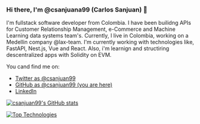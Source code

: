 ### Hi there, I'm @csanjuana99 (Carlos Sanjuan) 👋

I'm fullstack software developer from Colombia. I have been builidng APIs for Customer Relationship Management, e-Commerce and Machine Learning data systems team's.
Currently, I live in Colombia, working on a Medellin company @lax-team. I'm currently working with technologies like, FastAPI, Nest.js, Vue and React. Also, i'm learnign and structiring descentralized apps with Solidity on EVM.


You cand find me on:
* [Twitter as @csanjuan99](https://www.twitter.com/csanjuan99)
* [GitHub as @csanjuan99 (you are here)](https://www.github.com/csanjuan99)
* [LinkedIn](https://www.linkedin.com/in/carlos-sanjuan-311b6b191/)


[![csanjuan99's GitHub stats](https://github-readme-stats.vercel.app/api?username=csanjuan99)](https://github.com/anuraghazra/github-readme-stats)

[![Top Technologies](https://github-readme-stats.vercel.app/api/top-langs/?username=csanjuan99)](https://github.com/anuraghazra/github-readme-stats)
